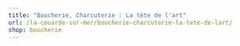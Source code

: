 ```yaml
---
title: "Boucherie, Charcuterie : La tête de l'art"
url: /la-couarde-sur-mer/boucherie-charcuterie-la-tete-de-lart/
shop: boucherie
---
```

